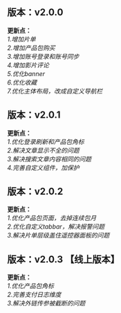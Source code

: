 ## 版本：v2.0.0

**更新点：** <br>
*1.增加片单* <br>
*2.增加产品包购买* <br>
*3.增加账号登录和账号同步* <br>
*4.增加影片评论* <br>
*5.优化banner* <br>
*6.优化收藏* <br>
*7.优化主体布局，改成自定义导航栏* <br>


## 版本：v2.0.1

**更新点：** <br>
*1.优化登录刷新和产品包角标* <br>
*2.解决文章显示不全的问题* <br>
*3.解决搜索文章内容相同的问题* <br>
*4.完善自定义组件，加保护* <br>


## 版本：v2.0.2

**更新点：** <br>
*1.优化产品包页面，去掉连续包月* <br>
*2.优化自定义tabbar，解决报警问题* <br>
*3.解决片单层级盖住遥控器面板的问题* <br>


## 版本：v2.0.3 【线上版本】

**更新点：** <br>
*1.优化产品包角标* <br>
*2.完善支付日志维度* <br>
*3.解决外链传参被截断的问题* <br>



